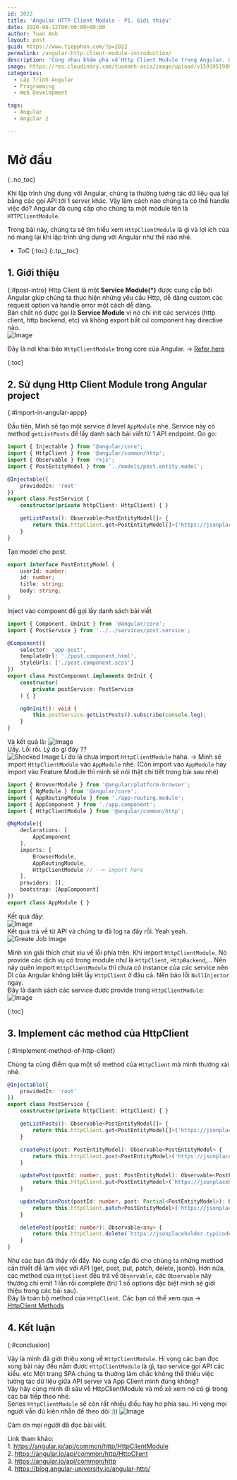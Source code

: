 ```yaml
---
id: 2022
title: 'Angular HTTP Client Module - P1. Giới thiệu'
date: 2020-06-12T00:00:00+00:00
author: Tuan Anh
layout: post
guid: https://www.tiepphan.com/?p=2022
permalink: /angular-http-client-module-introduction/
description: 'Cùng nhau khám phá về Http Client Module trong Angular. Giới thiệu về HTTP Client Module'
image: https://res.cloudinary.com/tuananh-asia/image/upload/v1591951988/HTTP%20CLIENT%20MODULE/angular-http-client_t5qody.png
categories:
  - Lập Trình Angular
  - Programming
  - Web Development

tags:
  - Angular
  - Angular 2

---
```


# Mở đầu
{:.no_toc}

Khi lập trình ứng dụng với Angular, chúng ta thường tương tác dữ liệu qua lại bằng các gọi API tới 1 server khác. Vậy làm cách nào chúng ta có thể handle việc đó? Angular đã cung cấp cho chúng ta một module tên là `HTTPClientModule`.  

Trong bài này, chúng ta sẽ tìm hiểu xem `HttpClientModule` là gì và lợi ích của nó mang lại khi lập trình ứng dụng với Angular như thế nào nhé.  

* ToC
{:toc}
{:.tp__toc}

## 1. Giới thiệu
{:#post-intro}
Http Client là một <strong>Service Module(*)</strong> được cung cấp bởi Angular giúp chúng ta thực hiện những yêu cầu Http, dễ dàng custom các request option và handle error một cách dễ dàng.  
Bản chất nó được gọi là <strong>Service Module</strong> vì nó chỉ init các services (http client, http backend, etc) và không export bất cứ component hay directive nào.  
<img class="img-responsive" alt="Image" src="//res.cloudinary.com/tuananh-asia/image/upload/v1591952900/HTTP%20CLIENT%20MODULE/http-client-module-core_rbhuy6.png" alt="Video Gif"/>  
  
Đây là nơi khai báo `HttpClientModule` trong core của Angular.  -> <a href="//github.com/angular/angular/blob/fe0782afa9d23b328315b07a65f79f5a4f23074e/packages/common/http/src/module.ts#L166">Refer here</a>  

{:toc}
## 2. Sử dụng Http Client Module trong Angular project
{:#import-in-angular-appp}

Đầu tiên, Mình sẽ tạo một service ở level `AppModule` nhé. Service này có method `getListPosts` để lấy danh sách bài viết từ 1 API endpoint.
Go go:

```typescript
import { Injectable } from "@angular/core";
import { HttpClient } from '@angular/common/http';
import { Observable } from 'rxjs';
import { PostEntityModel } from '../models/post.entity.model';

@Injectable({
    providedIn: 'root'
})
export class PostService {
    constructor(private httpClient: HttpClient) { }

    getListPosts(): Observable<PostEntityModel[]> {
        return this.httpClient.get<PostEntityModel[]>('https://jsonplaceholder.typicode.com/posts');
    }
}
```  
  
Tạo model cho post.
```typescript
export interface PostEntityModel {
    userId: number;
    id: number;
    title: string;
    body: string;
}
```  

Inject vào compoent để gọi lấy danh sách bài viết  
```typescript
import { Component, OnInit } from '@angular/core';
import { PostService } from '../../services/post.service';

@Component({
    selector: 'app-post',
    templateUrl: './post.component.html',
    styleUrls: ['./post.component.scss']
})
export class PostComponent implements OnInit {
    constructor(
        private postService: PostService
    ) { }

    ngOnInit(): void {
        this.postService.getListPosts().subscribe(console.log);
    }
}
```  
Và kết quả là: 
<img class="img-responsive" alt="Image" src="https://res.cloudinary.com/tuananh-asia/image/upload/v1592040243/HTTP%20CLIENT%20MODULE/no-import-http-client-module_zzorzz.png" />  
Uầy. Lỗi rồi. Lý do gì đây ??  
<img class="img-responsive" alt="Shocked Image" src="https://res.cloudinary.com/tuananh-asia/image/upload/v1592045179/GIFS/shocked_l5ezs0.gif" />
Lí do là chưa import `HttpClientModule` haha. -> Mình sẽ import `HttpClientModule` vào `AppModule` nhé. (Còn import vào `AppModule` hay import vào Feature Module thì mình sẽ nói thật chi tiết trong bài sau nhé)
  
```typescript
import { BrowserModule } from '@angular/platform-browser';
import { NgModule } from '@angular/core';
import { AppRoutingModule } from './app-routing.module';
import { AppComponent } from './app.component';
import { HttpClientModule } from '@angular/common/http';

@NgModule({
    declarations: [
        AppComponent
    ],
    imports: [
        BrowserModule,
        AppRoutingModule,
        HttpClientModule // --> import here
    ],
    providers: [],
    bootstrap: [AppComponent]
})
export class AppModule { }
``` 

Kết quả đây:  
<img class="img-responsive" alt="Image" src="https://res.cloudinary.com/tuananh-asia/image/upload/v1592041530/HTTP%20CLIENT%20MODULE/result-after-import-http-client-module_bvektu.png" />  
Kết quả trả về từ API và chúng ta đã log ra đây rồi. Yeah yeah.  
<img class="img-responsive" alt="Greate Job Image" src="https://res.cloudinary.com/tuananh-asia/image/upload/v1592045443/GIFS/greate-job_pd94hi.gif" />  
  
Mình xin giải thích chút xíu về lỗi phía trên. Khi import `HttpClientModule`. Nó provide các dịch vụ có trong module như là `HttpClient`, `HttpBackend`,... Nên nãy quên import `HttpClientModule` thì chưa có instance của các service nên DI của Angular không biết lấy `HttpClient` ở đâu cả. Nên báo lỗi `NullInjector` ngay.   
Đây là danh sách các service được provide trong `HttpClientModule`:  
<img class="img-responsive" alt="Image" src="https://res.cloudinary.com/tuananh-asia/image/upload/v1592042305/HTTP%20CLIENT%20MODULE/providers-of-http-client-module_wetzpm.png" />
  
{:toc}
## 3. Implement các method của HttpClient
{:#implement-method-of-http-client}
  
Chúng ta cùng điểm qua một số method của `HttpClient` mà mình thường xài nhé.  
```typescript
@Injectable({
    providedIn: 'root'
})
export class PostService {
    constructor(private httpClient: HttpClient) { }

    getListPosts(): Observable<PostEntityModel[]> {
        return this.httpClient.get<PostEntityModel[]>('https://jsonplaceholder.typicode.com/posts');
    }

    createPost(post: PostEntityModel): Observable<PostEntityModel> {
        return this.httpClient.post<PostEntityModel>('https://jsonplaceholder.typicode.com/posts', post);
    }

    updatePost(postId: number, post: PostEntityModel): Observable<PostEntityModel> {
        return this.httpClient.put<PostEntityModel>(`https://jsonplaceholder.typicode.com/posts/${ postId }`, post);
    }

    updateOptionPost(postId: number, post: Partial<PostEntityModel>): Observable<PostEntityModel> {
        return this.httpClient.patch<PostEntityModel>(`https://jsonplaceholder.typicode.com/posts/${ postId }`, post);
    }

    deletePost(postId: number): Observable<any> {
        return this.httpClient.delete(`https://jsonplaceholder.typicode.com/posts/${ postId }`);
    }
}
```  
Như các bạn đã thấy rồi đấy. Nó cung cấp đủ cho chúng ta những method cần thiết để làm việc với API (get, post, put, patch, delete, jsonb). Hơn nữa, các method của `HttpClient` đều trả về `Observable`, các `Observable` này thường chỉ emit 1 lần rồi complete (trừ 1 số options đặc biệt mình sẽ giới thiệu trong các bài sau).  
Đây là toàn bộ method của `HttpClient`. Các bạn có thể xem qua -> <a href="https://angular.io/api/common/http/HttpClient#methods">HttpClient Methods</a>  
  
## 4. Kết luận
{:#conclusion}

Vậy là mình đã giới thiệu xong về `HttpClientModule`. Hi vọng các bạn đọc xong bài này đều nắm được `HttpClientModule` là gì, tạo service gọi API các kiểu. etc
Một trang SPA chúng ta thường làm chắc không thể thiếu việc tương tác dữ liệu giữa API server và App Client mình đúng không?  
Vậy hãy cùng mình đi sâu về HttpClientModule và mổ xẻ xem nó có gì trong các bài tiếp theo nhé.  
Series `HttpClientModule` sẽ còn rất nhiều điều hay ho phía sau. Hi vọng mọi người vẫn đủ kiên nhẫn để theo dõi :))
<img class="img-responsive" alt="Image" src="https://res.cloudinary.com/tuananh-asia/image/upload/v1592044698/GIFS/tenor_x41afb.gif">

Cảm ơn mọi người đã đọc bài viết.

Link tham khảo:  
    1. <a href="https://angular.io/api/common/http/HttpClientModule">https://angular.io/api/common/http/HttpClientModule</a>  
    2. <a href="https://angular.io/api/common/http/HttpClient">https://angular.io/api/common/http/HttpClient</a>  
    3. <a href="https://angular.io/api/common/http">https://angular.io/api/common/http</a>  
    4. <a href="https://blog.angular-university.io/angular-http/">https://blog.angular-university.io/angular-http/</a>  
